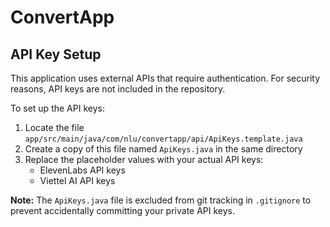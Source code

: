 # ConvertApp

## API Key Setup

This application uses external APIs that require authentication. For security reasons, API keys are not included in the repository.

To set up the API keys:

1. Locate the file `app/src/main/java/com/nlu/convertapp/api/ApiKeys.template.java`
2. Create a copy of this file named `ApiKeys.java` in the same directory
3. Replace the placeholder values with your actual API keys:
   - ElevenLabs API keys
   - Viettel AI API keys

**Note:** The `ApiKeys.java` file is excluded from git tracking in `.gitignore` to prevent accidentally committing your private API keys. 